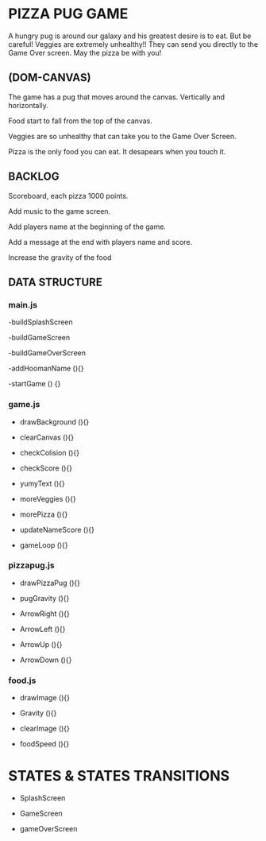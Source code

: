 # PIZZA PUG GAME

A hungry pug is around our galaxy and his greatest desire is to eat. But be careful!
Veggies are extremely unhealthy!! They can send you directly to the Game Over screen.
May the pizza be with you!

## (DOM-CANVAS)

The game has a pug that moves around the canvas. Vertically and horizontally.

Food start to fall from the top of the canvas.

Veggies are so unhealthy that can take you to the Game Over Screen.

Pizza is the only food you can eat. It desapears when you touch it.

## BACKLOG

Scoreboard, each pizza 1000 points.

Add music to the game screen.

Add players name at the beginning of the game.

Add a message at the end with players name and score.

Increase the gravity of the food

## DATA STRUCTURE

### main.js

-buildSplashScreen

-buildGameScreen

-buildGameOverScreen

-addHoomanName (){}

-startGame () {}

### game.js

- drawBackground (){}

- clearCanvas (){}

- checkColision (){}

- checkScore (){}

- yumyText (){}

- moreVeggies (){}

- morePizza (){}

- updateNameScore (){}

- gameLoop (){}

### pizzapug.js

- drawPizzaPug (){}

- pugGravity (){}

- ArrowRight (){}

- ArrowLeft (){}

- ArrowUp (){}

- ArrowDown (){}

### food.js

- drawImage (){}

- Gravity (){}

- clearImage (){}

- foodSpeed (){}

# STATES & STATES TRANSITIONS

- SplashScreen

- GameScreen

- gameOverScreen
